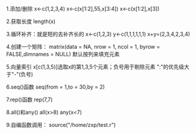 <!-- 这个是R语言学习笔记 -->

1.添加/删除
x<-c(1,2,3,4)
x<-c(x[1:2],55,x[3:4])
x<-c(x[1:2],x[3])

2.获取长度
length(x)

3.循环补齐：就是短的去补齐长的
x<-c(1,2,3)
y<-c(1,1,1,1,1,1)
x+y=(2,3,4,2,3,4)

4.创建一个矩阵：
matrix(data = NA, nrow = 1, ncol = 1, byrow = FALSE,dimnames = NULL)
默认按列来填充元素

5.向量索引
x[c(1,3,5)]选取x的第1,3,5个元素；负号用于剔除元素
":"的优先级大于"-"(负号)

6.seq()函数
seq(from = 1,to = 30,by = 2)	<!-- 生成1到30的奇数 -->

7.rep()函数
rep(7,7)						<!-- 把7重复7次 -->

8.all()和any()
all(x>8)
any(x<7)

9.自编函数调用：
source("/home/zxp/test.r")